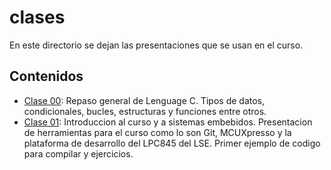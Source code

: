 # clases

En este directorio se dejan las presentaciones que se usan en el curso.

## Contenidos

- [Clase 00](clase_00/clase_00.pdf): Repaso general de Lenguage C. Tipos de datos, condicionales, bucles, estructuras y funciones entre otros.
- [Clase 01](clase_01/clase_01.pdf): Introduccion al curso y a sistemas embebidos. Presentacion de herramientas para el curso como lo son Git, MCUXpresso y la plataforma de desarrollo del LPC845 del LSE. Primer ejemplo de codigo para compilar y ejercicios.

